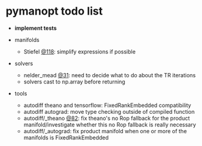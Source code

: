 # pymanopt todo list

- **implement tests**

- manifolds

    - Stiefel [@118](./pymanopt/manifolds/stiefel.py#L118): simplify expressions if possible

- solvers

    - nelder_mead [@31](./pymanopt/solvers/nelder_mead.py#L31): need to decide what to do about the TR iterations
    - solvers cast to np.array before returning

- tools

    - autodiff theano and tensorflow: FixedRankEmbedded compatibility
    - autodiff autograd: move type checking outside of compiled function
    - autodiff/_theano [@82](./pymanopt/tools/autodiff/_theano.py#L82): fix theano's no Rop fallback for the product manifold/investigate whether this no Rop fallback is really necessary
    - autodiff/_autograd: fix product manifold when one or more of the manifolds is FixedRankEmbedded

